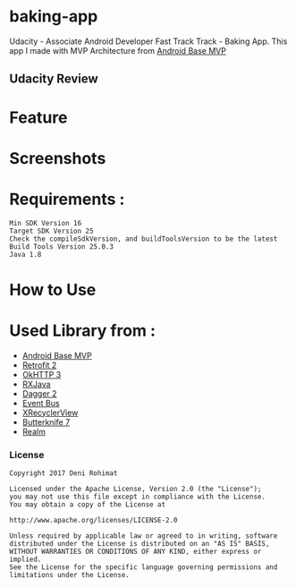 # baking-app

Udacity - Associate Android Developer Fast Track Track - Baking App. This app I made with MVP Architecture from [Android Base MVP](https://github.com/derohimat/android-base-mvp/)

## Udacity Review

	
# Feature

# Screenshots

# Requirements :
	Min SDK Version 16
	Target SDK Version 25
	Check the compileSdkVersion, and buildToolsVersion to be the latest
	Build Tools Version 25.0.3
	Java 1.8
	
# How to Use

    
# Used Library from :
  - [Android Base MVP](https://derohimat.github.io/android-base-mvp/)
  - [Retrofit 2](http://square.github.io/retrofit/)
  - [OkHTTP 3](http://square.github.io/okhttp/)
  - [RXJava](https://github.com/ReactiveX/RxJava)
  - [Dagger 2](http://google.github.io/dagger/)
  - [Event Bus](https://github.com/greenrobot/EventBus)
  - [XRecyclerView](https://github.com/jianghejie/XRecyclerView)
  - [Butterknife 7](https://github.com/JakeWharton/butterknife)
  - [Realm](https://realm.io/)

### License
    Copyright 2017 Deni Rohimat
    
    Licensed under the Apache License, Version 2.0 (the "License");
    you may not use this file except in compliance with the License.
    You may obtain a copy of the License at

    http://www.apache.org/licenses/LICENSE-2.0
    
    Unless required by applicable law or agreed to in writing, software
    distributed under the License is distributed on an "AS IS" BASIS,
    WITHOUT WARRANTIES OR CONDITIONS OF ANY KIND, either express or implied.
    See the License for the specific language governing permissions and
    limitations under the License.
